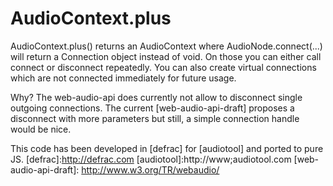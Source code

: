 # AudioContext.plus
AudioContext.plus() returns an AudioContext where AudioNode.connect(...) will return a Connection object instead of void. On those you can either call connect or disconnect repeatedly. You can also create virtual connections which are not connected immediately for future usage.
 
Why?
The web-audio-api does currently not allow to disconnect single outgoing connections. The current [web-audio-api-draft] proposes a disconnect with more parameters but still, a simple connection handle would be nice.

 This code has been developed in [defrac] for [audiotool] and ported to pure JS.
[defrac]:http://defrac.com
[audiotool]:http://www;audiotool.com
[web-audio-api-draft]: http://www.w3.org/TR/webaudio/